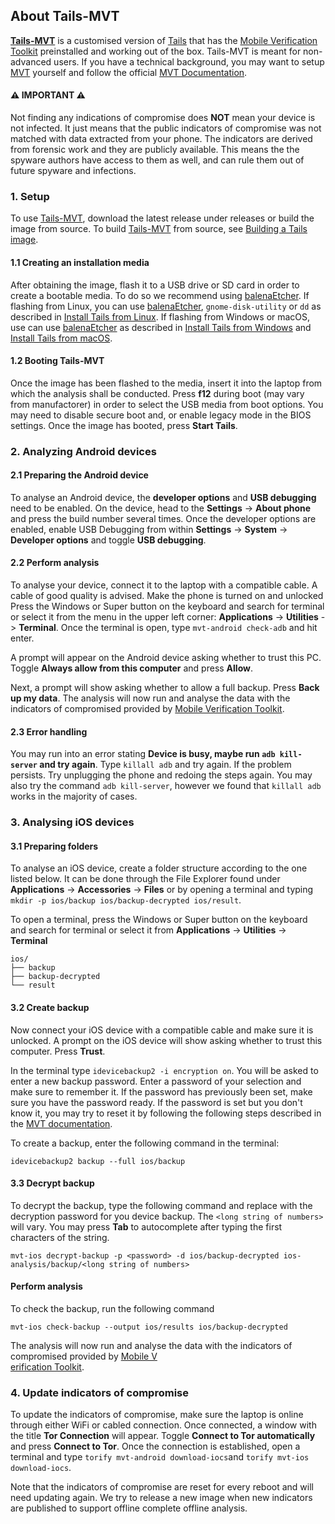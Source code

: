 ## About Tails-MVT

[**Tails-MVT**](https://github.com/ztychr/tails) is a customised version of [Tails](https://tails.net/) that has the [Mobile Verification Toolkit](https://github.com/mvt-project/mvt) preinstalled and working out of the box. Tails-MVT is meant for non-advanced users. If you have a technical background, you may want to setup [MVT](https://github.com/mvt-project/mvt) yourself and follow the official [MVT Documentation](https://docs.mvt.re/en/latest/).

#### ⚠️ **IMPORTANT** ⚠️ ####
Not finding any indications of compromise does **NOT** mean your device is not infected. It just means that the public indicators of compromise was not matched with data extracted from your phone. The indicators are derived from forensic work and they are publicly available. This means the the spyware authors have access to them as well, and can rule them out of future spyware and infections.

### 1. Setup
To use [Tails-MVT](https://github.com/ztychr/tails), download the latest release under releases or build the image from source. To build [Tails-MVT](https://github.com/ztychr/tails) from source, see [Building a Tails image](https://tails.boum.org/contribute/build/).

#### 1.1 Creating an installation media
After obtaining the image, flash it to a USB drive or SD card in order to create a bootable media. To do so we recommend using [balenaEtcher](https://etcher.balena.io/). If flashing from Linux, you can use [balenaEtcher](https://etcher.balena.io/), `gnome-disk-utility` or `dd` as described in [Install Tails from Linux](https://tails.boum.org/install/linux/index.en.html). If flashing from Windows or macOS, use can use [balenaEtcher](https://etcher.balena.io/) as described in [Install Tails from Windows](https://tails.boum.org/install/windows/index.en.html) and [Install Tails from macOS](https://tails.boum.org/install/mac/index.en.html).

#### 1.2 Booting Tails-MVT
Once the image has been flashed to the media, insert it into the laptop from which the analysis shall be conducted. Press **f12** during boot (may vary from manufactorer) in order to select the USB media from boot options. You may need to disable secure boot and, or enable legacy mode in the BIOS settings. Once the image has booted, press **Start Tails**.

### 2. Analyzing Android devices

#### 2.1 Preparing the Android device
To analyse an Android device, the **developer options** and **USB debugging** need to be enabled. On the device, head to the **Settings** -> **About phone** and press the build number several times. Once the developer options are enabled, enable USB Debugging from within **Settings** -> **System** -> **Developer options** and toggle **USB debugging**.

#### 2.2 Perform analysis
To analyse your device, connect it to the laptop with a compatible cable. A cable of good quality is advised. Make the phone is turned on and unlocked Press the Windows or Super button on the keyboard and search for terminal or select it from the menu in the upper left corner: **Applications** -> **Utilities** -> **Terminal**. Once the terminal is open, type `mvt-android check-adb` and hit enter.

A prompt will appear on the Android device asking whether to trust this PC. Toggle **Always allow from this computer** and press **Allow**.

Next, a prompt will show asking whether to allow a full backup. Press **Back up my data**.
The analysis will now run and analyse the data with the indicators of compromised provided by [Mobile Verification Toolkit](https://github.com/mvt-project/mvt).

#### 2.3 Error handling
You may run into an error stating **Device is busy, maybe run `adb kill-server` and try again**. Type `killall adb` and try again. If the problem persists. Try unplugging the phone and redoing the steps again. You may also try the command `adb kill-server`, however we found that `killall adb` works in the majority of cases.

### 3. Analysing iOS devices

#### 3.1 Preparing folders
To analyse an iOS device, create a folder structure according to the one listed below. It can be done through the File Explorer found under **Applications** -> **Accessories** -> **Files** or by opening a terminal and typing `mkdir -p ios/backup ios/backup-decrypted ios/result`.

To open a terminal, press the Windows or Super button on the keyboard and search for terminal or select it from **Applications** -> **Utilities** -> **Terminal**

```
ios/
├── backup
├── backup-decrypted
└── result
```

#### 3.2 Create backup
Now connect your iOS device with a compatible cable and make sure it is unlocked. A prompt on the iOS device will show asking whether to trust this computer. Press **Trust**.

In the terminal type `idevicebackup2 -i encryption on`. You will be asked to enter a new backup password. Enter a password of your selection and make sure to remember it. If the password has previously been set, make sure you have the password ready. If the password is set but you don't know it, you may try to reset it by following the following steps described in the [MVT documentation](https://docs.mvt.re/en/latest/ios/backup/libimobiledevice/).

To create a backup, enter the following command in the terminal:

`idevicebackup2 backup --full ios/backup`

#### 3.3 Decrypt backup
To decrypt the backup, type the following command and replace <password> with the decryption password for you device backup. The `<long string of numbers>` will vary. You may press **Tab** to autocomplete after typing the first characters of the string.
  
`mvt-ios decrypt-backup -p <password> -d ios/backup-decrypted ios-analysis/backup/<long string of numbers>`

#### Perform analysis
 To check the backup, run the following command
  
 `mvt-ios check-backup --output ios/results ios/backup-decrypted`

The analysis will now run and analyse the data with the indicators of compromised provided by [Mobile V\
erification Toolkit](https://github.com/mvt-project/mvt).

### 4. Update indicators of compromise
To update the indicators of compromise, make sure the laptop is online through either WiFi or cabled connection. Once connected, a window with the title **Tor Connection** will appear. Toggle **Connect to Tor automatically** and press **Connect to Tor**. Once the connection is established, open a terminal and type `torify mvt-android download-iocs`and `torify mvt-ios download-iocs`.

Note that the indicators of compromise are reset for every reboot and will need updating again. We try to release a new image when new indicators are published to support offline complete offline analysis.
